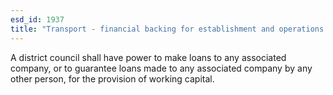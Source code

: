 ```yaml
---
esd_id: 1937
title: "Transport - financial backing for establishment and operations of public transport companies"
---
```


A district council shall have power to make loans to any associated company, or to guarantee loans made to any associated company by any other person, for the provision of working capital.

